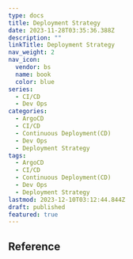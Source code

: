 ```yaml
---
type: docs
title: Deployment Strategy
date: 2023-11-28T03:35:36.388Z
description: ""
linkTitle: Deployment Strategy
nav_weight: 2
nav_icon:
  vendor: bs
  name: book
  color: blue
series:
  - CI/CD
  - Dev Ops
categories:
  - ArgoCD
  - CI/CD
  - Continuous Deployment(CD)
  - Dev Ops
  - Deployment Strategy
tags:
  - ArgoCD
  - CI/CD
  - Continuous Deployment(CD)
  - Dev Ops
  - Deployment Strategy
lastmod: 2023-12-10T03:12:44.844Z
draft: published
featured: true
---
```


## Reference
